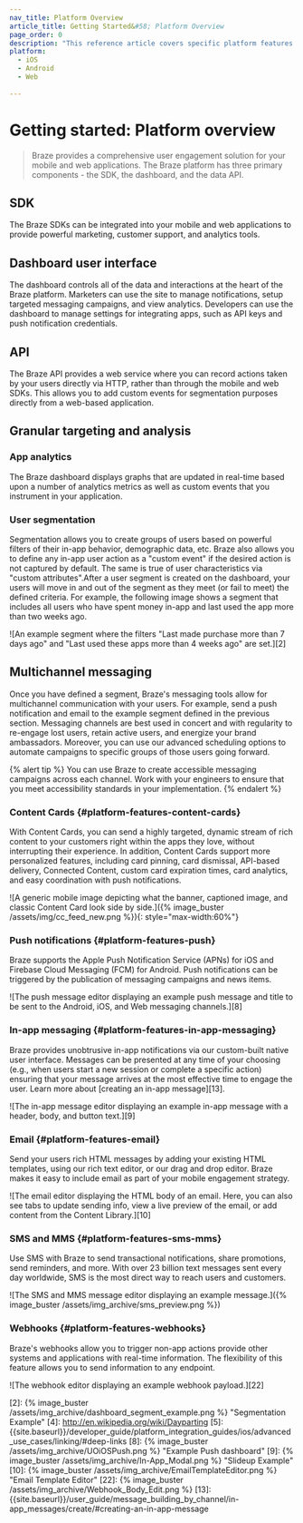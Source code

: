 ```yaml
---
nav_title: Platform Overview
article_title: Getting Started&#58; Platform Overview
page_order: 0
description: "This reference article covers specific platform features including SDK sizes, dashboard UI, data API, multichannel messaging, and more."
platform:
  - iOS
  - Android
  - Web
  
---
```


# Getting started: Platform overview

> Braze provides a comprehensive user engagement solution for your mobile and web applications. The Braze platform has three primary components - the SDK, the dashboard, and the data API.

## SDK

The Braze SDKs can be integrated into your mobile and web applications to provide powerful marketing, customer support, and analytics tools.

## Dashboard user interface

The dashboard controls all of the data and interactions at the heart of the Braze platform. Marketers can use the site to manage notifications, setup targeted messaging campaigns, and view analytics. Developers can use the dashboard to manage settings for integrating apps, such as API keys and push notification credentials.

## API

The Braze API provides a web service where you can record actions taken by your users directly via HTTP, rather than through the mobile and web SDKs. This allows you to add custom events for segmentation purposes directly from a web-based application.

## Granular targeting and analysis

### App analytics
The Braze dashboard displays graphs that are updated in real-time based upon a number of analytics metrics as well as custom events that you instrument in your application.

### User segmentation

Segmentation allows you to create groups of users based on powerful filters of their in-app behavior, demographic data, etc. Braze also allows you to define any in-app user action as a "custom event" if the desired action is not captured by default. The same is true of user characteristics via "custom attributes".After a user segment is created on the dashboard, your users will move in and out of the segment as they meet (or fail to meet) the defined criteria. For example, the following image shows a segment that includes all users who have spent money in-app and last used the app more than two weeks ago.

![An example segment where the filters "Last made purchase more than 7 days ago" and "Last used these apps more than 4 weeks ago" are set.][2]

## Multichannel messaging

Once you have defined a segment, Braze's messaging tools allow for multichannel communication with your users. For example, send a push notification and email to the example segment defined in the previous section. Messaging channels are best used in concert and with regularity to re-engage lost users, retain active users, and energize your brand ambassadors. Moreover, you can use our advanced scheduling options to automate campaigns to specific groups of those users going forward.

{% alert tip %}
You can use Braze to create accessible messaging campaigns across each channel. Work with your engineers to ensure that you meet accessibility standards in your implementation.
{% endalert %}

### Content Cards {#platform-features-content-cards}

With Content Cards, you can send a highly targeted, dynamic stream of rich content to your customers right within the apps they love, without interrupting their experience. In addition, Content Cards support more personalized features, including card pinning, card dismissal, API-based delivery, Connected Content, custom card expiration times, card analytics, and easy coordination with push notifications.

![A generic mobile image depicting what the banner, captioned image, and classic Content Card look side by side.]({% image_buster /assets/img/cc_feed_new.png %}){: style="max-width:60%"}

### Push notifications {#platform-features-push}

Braze supports the Apple Push Notification Service (APNs) for iOS and Firebase Cloud Messaging (FCM) for Android. Push notifications can be triggered by the publication of messaging campaigns and news items.

![The push message editor displaying an example push message and title to be sent to the Android, iOS, and Web messaging channels.][8]

### In-app messaging {#platform-features-in-app-messaging}

Braze provides unobtrusive in-app notifications via our custom-built native user interface. Messages can be presented at any time of your choosing (e.g., when users start a new session or complete a specific action) ensuring that your message arrives at the most effective time to engage the user. Learn more about [creating an in-app message][13].

![The in-app message editor displaying an example in-app message with a header, body, and button text.][9]

### Email {#platform-features-email}

Send your users rich HTML messages by adding your existing HTML templates, using our rich text editor, or our drag and drop editor. Braze makes it easy to include email as part of your mobile engagement strategy.

![The email editor displaying the HTML body of an email. Here, you can also see tabs to update sending info, view a live preview of the email, or add content from the Content Library.][10]

### SMS and MMS {#platform-features-sms-mms}

Use SMS with Braze to send transactional notifications, share promotions, send reminders, and more. With over 23 billion text messages sent every day worldwide, SMS is the most direct way to reach users and customers.

![The SMS and MMS message editor displaying an example message.]({% image_buster /assets/img_archive/sms_preview.png %})

### Webhooks {#platform-features-webhooks}

Braze's webhooks allow you to trigger non-app actions provide other systems and applications with real-time information. The flexibility of this feature allows you to send information to any endpoint.

![The webhook editor displaying an example webhook payload.][22]

[2]: {% image_buster /assets/img_archive/dashboard_segment_example.png %} "Segmentation Example"
[4]: http://en.wikipedia.org/wiki/Dayparting
[5]: {{site.baseurl}}/developer_guide/platform_integration_guides/ios/advanced_use_cases/linking/#deep-links
[8]: {% image_buster /assets/img_archive/UOiOSPush.png %} "Example Push dashboard"
[9]: {% image_buster /assets/img_archive/In-App_Modal.png %} "Slideup Example"
[10]: {% image_buster /assets/img_archive/EmailTemplateEditor.png %} "Email Template Editor"
[22]: {% image_buster /assets/img_archive/Webhook_Body_Edit.png %}
[13]: {{site.baseurl}}/user_guide/message_building_by_channel/in-app_messages/create/#creating-an-in-app-message
